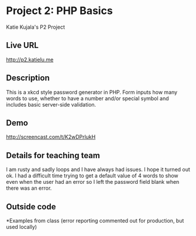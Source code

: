 # Project 2: PHP Basics
Katie Kujala's P2 Project

## Live URL
<http://p2.katielu.me>

## Description
This is a xkcd style password generator in PHP. Form inputs how many words to use, whether to have a number and/or special symbol and includes basic server-side validation.

## Demo
<http://screencast.com/t/K2wDPrlukH>

## Details for teaching team
I am rusty and sadly loops and I have always had issues. I hope it turned out ok.
I had a difficult time trying to get a default value of 4 words to show even when the user had an error so I left the password field blank when there was an error.

## Outside code
*Examples from class (error reporting commented out for production, but used locally)
